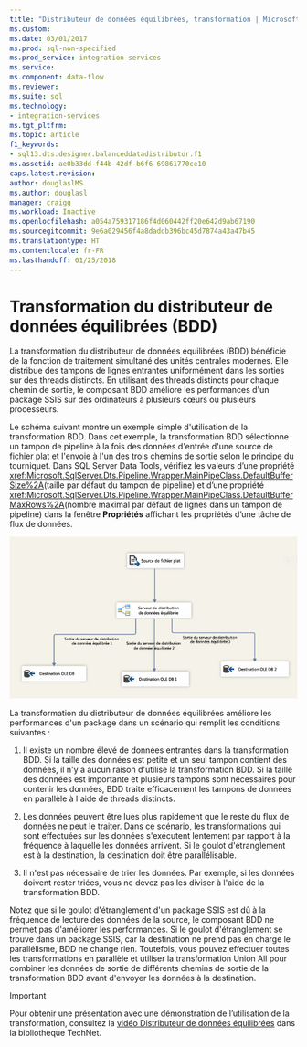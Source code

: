 ```yaml
---
title: "Distributeur de données équilibrées, transformation | Microsoft Docs"
ms.custom: 
ms.date: 03/01/2017
ms.prod: sql-non-specified
ms.prod_service: integration-services
ms.service: 
ms.component: data-flow
ms.reviewer: 
ms.suite: sql
ms.technology:
- integration-services
ms.tgt_pltfrm: 
ms.topic: article
f1_keywords:
- sql13.dts.designer.balanceddatadistributor.f1
ms.assetid: ae0b33dd-f44b-42df-b6f6-69861770ce10
caps.latest.revision: 
author: douglaslMS
ms.author: douglasl
manager: craigg
ms.workload: Inactive
ms.openlocfilehash: a054a759317186f4d060442ff20e642d9ab67190
ms.sourcegitcommit: 9e6a029456f4a8daddb396bc45d7874a43a47b45
ms.translationtype: HT
ms.contentlocale: fr-FR
ms.lasthandoff: 01/25/2018
---
```

# <a name="balanced-data-distributor-transformation"></a>Transformation du distributeur de données équilibrées (BDD)
  La transformation du distributeur de données équilibrées (BDD) bénéficie de la fonction de traitement simultané des unités centrales modernes. Elle distribue des tampons de lignes entrantes uniformément dans les sorties sur des threads distincts. En utilisant des threads distincts pour chaque chemin de sortie, le composant BDD améliore les performances d'un package SSIS sur des ordinateurs à plusieurs cœurs ou plusieurs processeurs.  
  
 Le schéma suivant montre un exemple simple d'utilisation de la transformation BDD. Dans cet exemple, la transformation BDD sélectionne un tampon de pipeline à la fois des données d'entrée d'une source de fichier plat et l'envoie à l'un des trois chemins de sortie selon le principe du tourniquet. Dans SQL Server Data Tools, vérifiez les valeurs d’une propriété <xref:Microsoft.SqlServer.Dts.Pipeline.Wrapper.MainPipeClass.DefaultBufferSize%2A>(taille par défaut du tampon de pipeline) et d’une propriété <xref:Microsoft.SqlServer.Dts.Pipeline.Wrapper.MainPipeClass.DefaultBufferMaxRows%2A>(nombre maximal par défaut de lignes dans un tampon de pipeline) dans la fenêtre **Propriétés** affichant les propriétés d’une tâche de flux de données.  
  
 ![Distributeur de données équilibrées](../../../integration-services/data-flow/transformations/media/balanceddatadistributor.JPG "Distributeur de données équilibrées")  
  
 La transformation du distributeur de données équilibrées améliore les performances d'un package dans un scénario qui remplit les conditions suivantes :  
  
1.  Il existe un nombre élevé de données entrantes dans la transformation BDD. Si la taille des données est petite et un seul tampon contient des données, il n'y a aucun raison d'utilise la transformation BDD. Si la taille des données est importante et plusieurs tampons sont nécessaires pour contenir les données, BDD traite efficacement les tampons de données en parallèle à l'aide de threads distincts.  
  
2.  Les données peuvent être lues plus rapidement que le reste du flux de données ne peut le traiter. Dans ce scénario, les transformations qui sont effectuées sur les données s'exécutent lentement par rapport à la fréquence à laquelle les données arrivent. Si le goulot d'étranglement est à la destination, la destination doit être parallélisable.  
  
3.  Il n'est pas nécessaire de trier les données. Par exemple, si les données doivent rester triées, vous ne devez pas les diviser à l'aide de la transformation BDD.  
  
 Notez que si le goulot d'étranglement d'un package SSIS est dû à la fréquence de lecture des données de la source, le composant BDD ne permet pas d'améliorer les performances. Si le goulot d'étranglement se trouve dans un package SSIS, car la destination ne prend pas en charge le parallélisme, BDD ne change rien. Toutefois, vous pouvez effectuer toutes les transformations en parallèle et utiliser la transformation Union All pour combiner les données de sortie de différents chemins de sortie de la transformation BDD avant d'envoyer les données à la destination.  
  
> [!IMPORTANT]  
>  Pour obtenir une présentation avec une démonstration de l’utilisation de la transformation, consultez la [vidéo Distributeur de données équilibrées](http://go.microsoft.com/fwlink/?LinkID=226278) dans la bibliothèque TechNet.  
  
  
